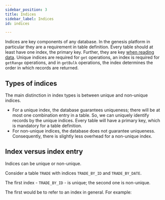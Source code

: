 ```yaml
---
sidebar_position: 3
title: Indices
sidebar_label: Indices
id: indices

---
```


Indices are key components of any database. In the genesis platform in particular they are a requirement in table 
definition. Every table should at least have one index, the primary key. Further, they are key 
[when reading data](../../operations/read). Unique indices are required for `get` operations, an index is required
for `getRange` operations, and in `getBulk` operations, the index determines the order in which records are returned.

## Types of indices

The main distinction in index types is between unique and non-unique indices. 

- For a unique index, the database guarantees uniqueness; there will be at most one combination entry in a table. So, we can uniquely identify records by the unique indices. Every table will have a primary key, which is mandatory for a table definition. 
- For non-unique indices, the database does not guarantee uniqueness. Consequently, there is slightly less
overhead for a non-unique index. 

## Index versus index entry

Indices can be unique or non-unique. 

Consider a table `TRADE` with indices `TRADE_BY_ID` and `TRADE_BY_DATE`. 

The first index - `TRADE_BY_ID` - is unique;  the second one is non-unique.


The first would be to refer to an index in general. For example: